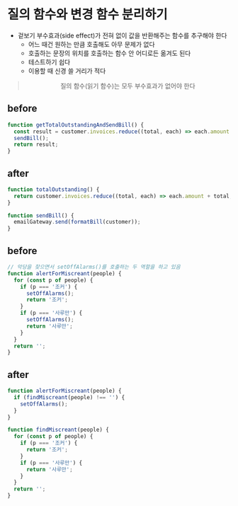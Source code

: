 # 질의 함수와 변경 함수 분리하기

- 겉보기 부수효과(side effect)가 전혀 없이 값을 반환해주는 함수를 추구해야 한다
  - 어느 때건 원하는 만큼 호출해도 아무 문제가 없다
  - 호출하는 문장의 위치를 호출하는 함수 안 어디로든 옮겨도 된다
  - 테스트하기 쉽다
  - 이용할 때 신경 쓸 거리가 적다

<div align="center">

> 질의 함수(읽기 함수)는 모두 부수효과가 없어야 한다

</div>

## before

```js
function getTotalOutstandingAndSendBill() {
  const result = customer.invoices.reduce((total, each) => each.amount + total, 0);
  sendBill();
  return result;
}
```

## after

```js
function totalOutstanding() {
  return customer.invoices.reduce((total, each) => each.amount + total, 0);
}

function sendBill() {
  emailGateway.send(formatBill(customer));
}
```

## before

```js
// 악당을 찾으면서 setOffAlarms()를 호출하는 두 역할을 하고 있음
function alertForMiscreant(people) {
  for (const p of people) {
    if (p === '조커') {
      setOffAlarms();
      return '조커';
    }
    if (p === '사루만') {
      setOffAlarms();
      return '사루만';
    }
  }
  return '';
}
```

## after

```js
function alertForMiscreant(people) {
  if (findMiscreant(people) !== '') {
    setOffAlarms();
  }
}

function findMiscreant(people) {
  for (const p of people) {
    if (p === '조커') {
      return '조커';
    }
    if (p === '사루만') {
      return '사루만';
    }
  }
  return '';
}
```
